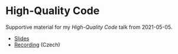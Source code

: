 High-Quality Code
=================

Supportive material for my *High-Quality Code* talk from 2021-05-05.

* [Slides](https://github.com/s3rvac/talks/raw/master/2021-05-05-High-Quality-Code/slides.pdf)
* [Recording](https://www.youtube.com/watch?v=_m6PfCsYkHI) (Czech)
